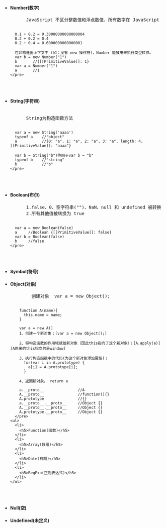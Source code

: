 <ul>
  <li>
    <h4>Number(数字)</h4>
    <pre>
      JavaScript 不区分整数值和浮点数值，所有数字在 JavaScript 中均用浮点数值表示，所以在进行数字运算的时候要特别注意
      
      0.1 + 0.2 = 0.30000000000000004
      0.2 + 0.2 = 0.4
      0.2 + 0.4 = 0.6000000000000001
      
      在非构造器上下文中 (如：没有 new 操作符)，Number 能被用来执行类型转换。
      var b = new Number("1")
      b       //{[[PrimitiveValue]]: 1}
      var a = Number("1")
      a       //1
    </pre>
  </li>
  <li>
    <h4>String(字符串)</h4>
    <pre> 
      String为构造函数方法
      
      var a = new String('aaaa')
      typeof a    //"object"
      a           //{0: "a", 1: "a", 2: "a", 3: "a", length: 4, [[PrimitiveValue]]: "aaaa"}
      
      var b = String("b")等同于var b = "b"
      typeof b    //"string"
      b           //"b"
    </pre>
  </li>
  <li>
    <h4>Boolean(布尔)</h4>
    <pre>
      1.false、0、空字符串("")、NaN、null 和 undefined 被转换为 false
      2.所有其他值被转换为 true
      
      var a = new Boolean(false)
      a     //Boolean {[[PrimitiveValue]]: false}
      var b = Boolean(false)
      b     //false
    </pre>
  </li>
  <li>
    <h4>Symbol(符号)</h4>
  </li>
  <li>
    <h4>Object(对象)</h4>
      <pre>
        创建对象  var a = new Object();
        
        function A(name){
          this.name = name;
        }
        
        var a = new A()
        1、创建一个新对象；[var a = new Object();]

        2、将构造函数的作用域赋给新对象（因此this指向了这个新对象）；[A.apply(a)]  [A原来的this指向的是window]
        
        3、执行构造函数中的代码(为这个新对象添加属性)；
          for(var i in A.prototype) {
            a[i] = A.prototype[i];
          }
        
        4、返回新对象。 return a
        
        a.__proto__               //A
        A.__proto__               //function(){}
        A.prototype               //{}
        a.__proto__.__proto__     //Object {}
        A.__proto__.__proto__     //Object {}
        A.prototype.__proto__     //Object {}
      </pre>
    <ul>
      <li>
        <h5>Function(函数)</h5>
      </li>
      <li>
        <h5>Array(数组)</h5>
      </li>
      <li>
        <h5>Date(日期)</h5>
      </li>
      <li>
        <h5>RegExp(正则表达式)</h5>
      </li>
    </ul>
  </li>
  <li>
    <h4>Null(空)</h4>
  </li>
  <li>
    <h4>Undefined(未定义)</h4>
  </li>
</ul>
